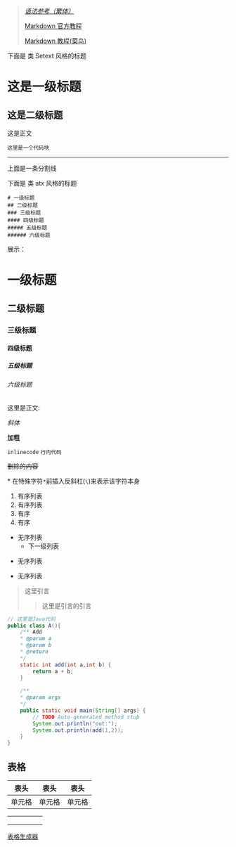 > [*语法参考（繁体）*](https://github.com/othree/markdown-syntax-zhtw/tree/master)
> 
> [Markdown 官方教程](https://markdown.com.cn/extended-syntax/tables.html)
>
> [Markdown 教程(菜鸟)](https://www.runoob.com/markdown/md-tutorial.html)

下面是 类 Setext 风格的标题

这是一级标题
==============
这是二级标题
------------
这是正文

	这里是一个代码块

-------
上面是一条分割线

下面是 类 atx 风格的标题

	# 一级标题
	## 二级标题
	### 三级标题
	#### 四级标题
	##### 五级标题
	###### 六级标题

展示：

# 一级标题
## 二级标题
### 三级标题
#### 四级标题
##### 五级标题
###### 六级标题

这里是正文: 

*斜体* 

**加粗** 

`inlinecode` `行内代码`

~~删除的内容~~

\*  在特殊字符`*`前插入反斜杠(`\`)来表示该字符本身

1. 有序列表
2. 有序列表
1. 有序
1. 有序

- 无序列表
    * 下一级列表 
* 无序列表
+ 无序列表


> 这里引言
>> 这里是引言的引言

```java
// 这里是Java代码
public class A(){
	/** Add 
	* @param a
	* @param b
	* @return
	*/
	static int add(int a,int b) {
		return a + b;
	}
	
	/**
	* @param args
	*/
	public static void main(String[] args) {
		// TODO Auto-generated method stub
		System.out.println("out:");
		System.out.println(add(1,2));
	}
}
```
表格
----
|表头|表头|表头|
|---   |---|---|
|单元格|单元格|单元格|


|   	|   	|   	|   	|   	|
|---	|---	|---	|---	|---	|
|   	|   	|   	|   	|   	|
|   	|   	|   	|   	|   	|
|   	|   	|   	|   	|   	|

[表格生成器](https://www.tablesgenerator.com/markdown_tables)
